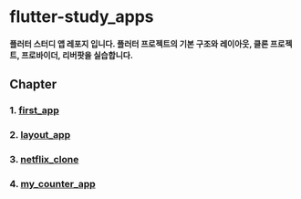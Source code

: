 # flutter-study_apps

#### 플러터 스터디 앱 레포지 입니다. 플러터 프로젝트의 기본 구조와 레이아웃, 클론 프로젝트, 프로바이더, 리버팟을 실습합니다.

## Chapter

### 1. [first_app](https://github.com/baeseonghyeon/flutter-study_apps/tree/main/first_app)

### 2. [layout_app](https://github.com/baeseonghyeon/flutter-study_apps/tree/main/layout_app)

### 3. [netflix_clone](https://github.com/baeseonghyeon/flutter-study_apps/tree/main/netflix_clone)

### 4. [my_counter_app](https://github.com/baeseonghyeon/flutter-study_apps/tree/main/my_counter_app)
